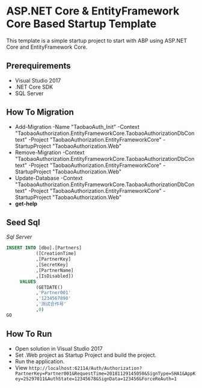# ASP.NET Core & EntityFramework Core Based Startup Template

This template is a simple startup project to start with ABP
using ASP.NET Core and EntityFramework Core.

## Prerequirements

* Visual Studio 2017
* .NET Core SDK
* SQL Server

## How To Migration
* Add-Migration -Name "TaobaoAuth_Init" -Context "TaobaoAuthorization.EntityFrameworkCore.TaobaoAuthorizationDbContext" -Project "TaobaoAuthorization.EntityFrameworkCore" -StartupProject "TaobaoAuthorization.Web"
* Remove-Migration -Context "TaobaoAuthorization.EntityFrameworkCore.TaobaoAuthorizationDbContext" -Project "TaobaoAuthorization.EntityFrameworkCore" -StartupProject "TaobaoAuthorization.Web"
* Update-Database -Context "TaobaoAuthorization.EntityFrameworkCore.TaobaoAuthorizationDbContext" -Project "TaobaoAuthorization.EntityFrameworkCore" -StartupProject "TaobaoAuthorization.Web"
* **get-help**

## Seed Sql
*Sql Server*
``` Sql
INSERT INTO [dbo].[Partners]
           ([CreationTime]
           ,[PartnerKey]
           ,[SecretKey]
           ,[PartnerName]
           ,[IsDisabled])
     VALUES
           (GETDATE()
           ,'Partner001'
           ,'1234567890'
           ,'测试合作号'
           ,0)
GO
```

## How To Run

* Open solution in Visual Studio 2017
* Set .Web project as Startup Project and build the project.
* Run the application.
* View `http://localhost:62114/Auth/Authorization?PartnerKey=Partner001&RequestTime=20181129145050&SignType=SHA1&AppKey=25297011&AuthState=12345678&SignData=123456&ForceReAuth=1`
